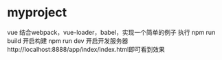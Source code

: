 # myproject

vue 结合webpack，vue-loader，babel，实现一个简单的例子
执行 npm run build 开启构建
     npm run dev 开启开发服务器
     http://localhost:8888/app/index/index.html即可看到效果
